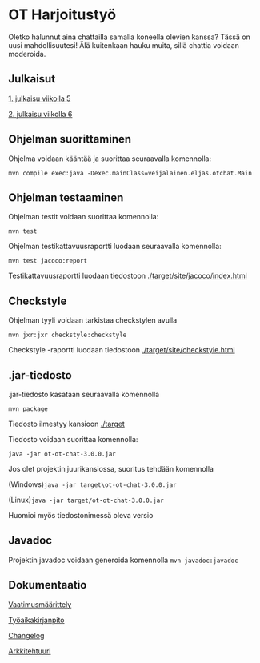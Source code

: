 
# OT Harjoitustyö
Oletko halunnut aina chattailla samalla koneella olevien kanssa? Tässä on uusi mahdollisuutesi!
Älä kuitenkaan hauku muita, sillä chattia voidaan moderoida.

## Julkaisut
[1. julkaisu viikolla 5](https://github.com/EljasV/ot-harjoitustyo/releases/tag/viikko5)

[2. julkaisu viikolla 6](https://github.com/EljasV/ot-harjoitustyo/releases/tag/viikko6)

## Ohjelman suorittaminen
Ohjelma voidaan kääntää ja suorittaa seuraavalla komennolla:

```mvn compile exec:java -Dexec.mainClass=veijalainen.eljas.otchat.Main```

## Ohjelman testaaminen
Ohjelman testit voidaan suorittaa komennolla:

```mvn test```


Ohjelman testikattavuusraportti luodaan seuraavalla komennolla:

```mvn test jacoco:report```

Testikattavuusraportti luodaan tiedostoon [./target/site/jacoco/index.html](./target/site/jacoco/index.html)

## Checkstyle
Ohjelman tyyli voidaan tarkistaa checkstylen avulla

```mvn jxr:jxr checkstyle:checkstyle```

Checkstyle -raportti luodaan tiedostoon [./target/site/checkstyle.html](./target/site/checkstyle.html)

## .jar-tiedosto
.jar-tiedosto kasataan seuraavalla komennolla

```mvn package```

Tiedosto ilmestyy kansioon [./target](./target)

Tiedosto voidaan suorittaa komennolla:

```java -jar ot-ot-chat-3.0.0.jar```

Jos olet projektin juurikansiossa, suoritus tehdään komennolla

(Windows)``java -jar target\ot-ot-chat-3.0.0.jar``

(Linux)``java -jar target/ot-ot-chat-3.0.0.jar``


Huomioi myös tiedostonimessä oleva versio 

## Javadoc
Projektin javadoc voidaan generoida komennolla
```mvn javadoc:javadoc```

## Dokumentaatio
[Vaatimusmäärittely](./dokumentaatio/vaatimusmaarittely.md)

[Työaikakirjanpito](./dokumentaatio/tuntikirjanpito.md)

[Changelog](./dokumentaatio/changelog.md)

[Arkkitehtuuri](./dokumentaatio/arkkitehtuuri.md)